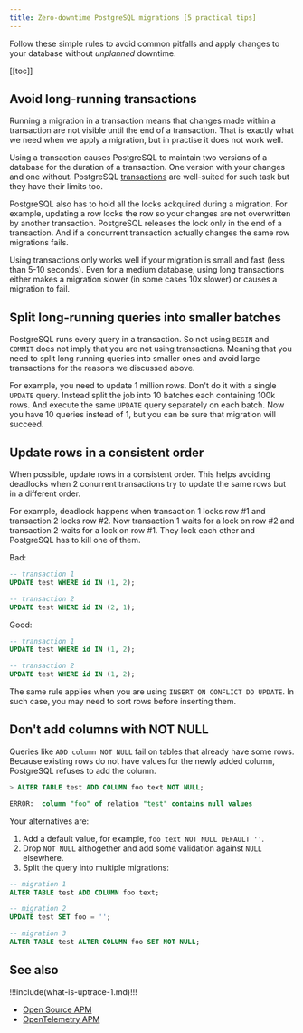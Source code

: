 ```yaml
---
title: Zero-downtime PostgreSQL migrations [5 practical tips]
---
```


<UptraceCta />

<CoverImage title="Zero-downtime PostgreSQL migrations" />

Follow these simple rules to avoid common pitfalls and apply changes to your database without
_unplanned_ downtime.

[[toc]]

## Avoid long-running transactions

Running a migration in a transaction means that changes made within a transaction are not visible until the end of a transaction. That is exactly what we need when we apply a migration, but in practise it does not work well.

Using a transaction causes PostgreSQL to maintain two versions of a database for the duration of a transaction. One version with your changes and one without. PostgreSQL [transactions](https://www.postgresql.org/docs/13/tutorial-transactions.html) are well-suited for such task but they have their limits too.

PostgreSQL also has to hold all the locks ackquired during a migration. For example, updating a row locks the row so your changes are not overwritten by another transaction. PostgreSQL releases the lock only in the end of a transaction. And if a concurrent transaction actually changes the same row migrations fails.

Using transactions only works well if your migration is small and fast (less than 5-10 seconds). Even for a medium database, using long transactions either makes a migration slower (in some cases 10x slower) or causes a migration to fail.

## Split long-running queries into smaller batches

PostgreSQL runs every query in a transaction. So not using `BEGIN` and `COMMIT` does not imply that you are not using transactions. Meaning that you need to split long running queries into smaller ones and avoid large transactions for the reasons we discussed above.

For example, you need to update 1 million rows. Don't do it with a single `UPDATE` query. Instead split the job into 10 batches each containing 100k rows. And execute the same `UPDATE` query separately on each batch. Now you have 10 queries instead of 1, but you can be sure that migration will succeed.

## Update rows in a consistent order

When possible, update rows in a consistent order. This helps avoiding deadlocks when 2 conurrent transactions try to update the same rows but in a different order.

For example, deadlock happens when transaction 1 locks row #1 and transaction 2 locks row #2. Now transaction 1 waits for a lock on row #2 and transaction 2 waits for a lock on row #1. They lock each other and PostgreSQL has to kill one of them.

Bad:

```sql
-- transaction 1
UPDATE test WHERE id IN (1, 2);

-- transaction 2
UPDATE test WHERE id IN (2, 1);
```

Good:

```sql
-- transaction 1
UPDATE test WHERE id IN (1, 2);

-- transaction 2
UPDATE test WHERE id IN (1, 2);
```

The same rule applies when you are using `INSERT ON CONFLICT DO UPDATE`. In such case, you may need to sort rows before inserting them.

## Don't add columns with NOT NULL

Queries like `ADD column NOT NULL` fail on tables that already have some rows. Because existing rows do not have values for the newly added column, PostgreSQL refuses to add the column.

```sql
> ALTER TABLE test ADD COLUMN foo text NOT NULL;

ERROR:  column "foo" of relation "test" contains null values
```

Your alternatives are:

1. Add a default value, for example, `foo text NOT NULL DEFAULT ''`.
2. Drop `NOT NULL` althogether and add some validation against `NULL` elsewhere.
3. Split the query into multiple migrations:

```sql
-- migration 1
ALTER TABLE test ADD COLUMN foo text;

-- migration 2
UPDATE test SET foo = '';

-- migration 3
ALTER TABLE test ALTER COLUMN foo SET NOT NULL;
```

## See also

!!!include(what-is-uptrace-1.md)!!!

- [Open Source APM](https://uptrace.dev/get/open-source-apm.html)
- [OpenTelemetry APM](https://uptrace.dev/get/opentelemetry-apm.html)
